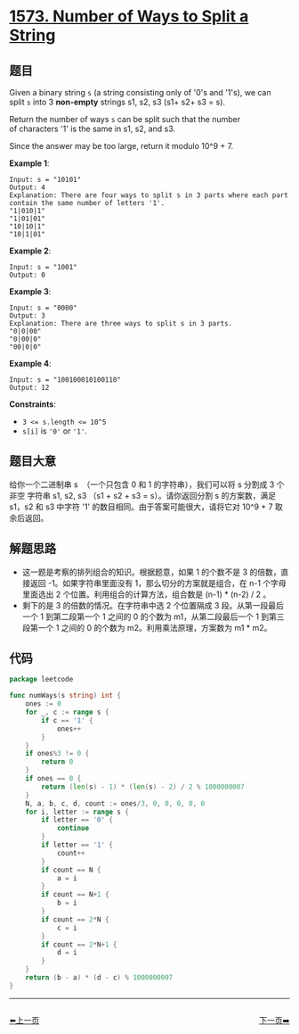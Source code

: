 # [1573. Number of Ways to Split a String](https://leetcode.com/problems/number-of-ways-to-split-a-string/)


## 题目

Given a binary string `s` (a string consisting only of '0's and '1's), we can split `s` into 3 **non-empty** strings s1, s2, s3 (s1+ s2+ s3 = s).

Return the number of ways `s` can be split such that the number of characters '1' is the same in s1, s2, and s3.

Since the answer may be too large, return it modulo 10^9 + 7.

**Example 1**:

```
Input: s = "10101"
Output: 4
Explanation: There are four ways to split s in 3 parts where each part contain the same number of letters '1'.
"1|010|1"
"1|01|01"
"10|10|1"
"10|1|01"

```

**Example 2**:

```
Input: s = "1001"
Output: 0

```

**Example 3**:

```
Input: s = "0000"
Output: 3
Explanation: There are three ways to split s in 3 parts.
"0|0|00"
"0|00|0"
"00|0|0"

```

**Example 4**:

```
Input: s = "100100010100110"
Output: 12

```

**Constraints**:

- `3 <= s.length <= 10^5`
- `s[i]` is `'0'` or `'1'`.

## 题目大意

给你一个二进制串 s  （一个只包含 0 和 1 的字符串），我们可以将 s 分割成 3 个 非空 字符串 s1, s2, s3 （s1 + s2 + s3 = s）。请你返回分割 s 的方案数，满足 s1，s2 和 s3 中字符 '1' 的数目相同。由于答案可能很大，请将它对 10^9 + 7 取余后返回。

## 解题思路

- 这一题是考察的排列组合的知识。根据题意，如果 1 的个数不是 3 的倍数，直接返回 -1。如果字符串里面没有 1，那么切分的方案就是组合，在 n-1 个字母里面选出 2 个位置。利用组合的计算方法，组合数是 (n-1) * (n-2) / 2 。
- 剩下的是 3 的倍数的情况。在字符串中选 2 个位置隔成 3 段。从第一段最后一个 1 到第二段第一个 1 之间的 0 的个数为 m1，从第二段最后一个 1 到第三段第一个 1 之间的 0 的个数为 m2。利用乘法原理，方案数为 m1 * m2。

## 代码

```go
package leetcode

func numWays(s string) int {
	ones := 0
	for _, c := range s {
		if c == '1' {
			ones++
		}
	}
	if ones%3 != 0 {
		return 0
	}
	if ones == 0 {
		return (len(s) - 1) * (len(s) - 2) / 2 % 1000000007
	}
	N, a, b, c, d, count := ones/3, 0, 0, 0, 0, 0
	for i, letter := range s {
		if letter == '0' {
			continue
		}
		if letter == '1' {
			count++
		}
		if count == N {
			a = i
		}
		if count == N+1 {
			b = i
		}
		if count == 2*N {
			c = i
		}
		if count == 2*N+1 {
			d = i
		}
	}
	return (b - a) * (d - c) % 1000000007
}
```


----------------------------------------------
<div style="display: flex;justify-content: space-between;align-items: center;">
<p><a href="https://books.halfrost.com/leetcode/ChapterFour/1500~1599/1539.Kth-Missing-Positive-Number/">⬅️上一页</a></p>
<p><a href="https://books.halfrost.com/leetcode/ChapterFour/1600~1699/1640.Check-Array-Formation-Through-Concatenation/">下一页➡️</a></p>
</div>
